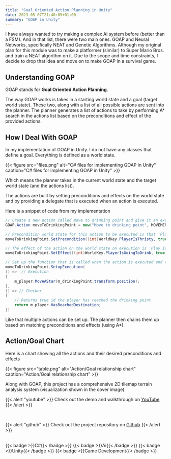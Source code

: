 ```yaml
---
title: "Goal Oriented Action Planning in Unity"
date: 2023-05-07T21:40:05+01:00
summary: "GOAP in Unity"
---
```


I have always wanted to try making a complex Ai system before (better than a FSM). And in that list, there were two main ones. GOAP and Neural Networks, specifically NEAT and Genetic Algorithms. Although my original plan for this module was to make a platformer (similar) to Super Mario Bros. and train a NEAT algorithm on it. Due to the scope and time constraints, I decide to drop that idea and move on to make GOAP in a survival game.

## Understanding GOAP

GOAP stands for **Goal Oriented Action Planning**.

The way GOAP works is takes in a starting world state and a goal (target world state). These two, along with a list of all possible actions are sent into the planner. The planner generates a list of actions to take by performing A* search in the actions list based on the preconditions and effect of the provided actions.

## How I Deal With GOAP

In my implementation of GOAP in Unity. I do not have any classes that define a goal. Everything is defined as a world state.

{{< figure
    src="files.png"
    alt="C# files for implementing GOAP in Unity"
    caption="C# files for implementing GOAP in Unity"
    >}}

Which means the planner takes in the current world state and the target world state (and the actions list).

The actions are built by setting preconditions and effects on the world state and by providing a delegate that is executed when an action is executed.

Here is a snippet of code from my implementation
~~~c# 
// Create a new action called move to drinking point and give it an execution cost
GOAP.Action moveToDrinkingPoint = new("Move to drinking point", MOVEMENT_COST);

// Precondition world state for this action to be executed is that 'Player Is Thristy = true'
moveToDrinkingPoint.SetPrecondition((int)WorldKey.PlayerIsThristy, true);

// The effect of the action on the world state on execution is 'Play Is Going To Drink = true'
moveToDrinkingPoint.SetEffect((int)WorldKey.PlayerIsGoingToDrink, true);

// Set up the function that is called when the action is executed and the function that checks if this action can execute on the current world state (runtime check)
moveToDrinkingPoint.SetupExecution(
() =>  // Execution
{
    m_player.MoveAStar(m_drinkingPoint.transform.position);
},
() => // Checker
{
    // Returns true id the player has reached the drinking point
    return m_player.HasReachedDestination;
})
~~~

Like that multiple actions can be set up. The planner then chains them up based on matching preconditions and effects (using A*).

## Action/Goal Chart

Here is a chart showing all the actions and their desired preconditions and effects

{{< figure
    src="table.png"
    alt="Action/Goal relationship chart"
    caption="Action/Goal relationship chart"
    >}}

Along with GOAP, this project has a comprehensive 2D tilemap terrain analysis system (visualization shown in the cover image)

{{< alert "youtube" >}}
Check out the demo and walkthrough on [YouTube](https://www.youtube.com/watch?v=5OXMFjuQ3_c)
{{< /alert >}}

</br>

{{< alert "github" >}}
Check out the project repository on [Github](https://github.com/ArnavMehta3000/2D-Survival-Ai)
{{< /alert >}}

</br>

<div style="display: flex; flex-wrap: wrap; gap: 10px;">
  {{< badge >}}C#{{< /badge >}}
  {{< badge >}}Ai{{< /badge >}}
  {{< badge >}}Unity{{< /badge >}}
  {{< badge >}}Game Development{{< /badge >}}
</div>
